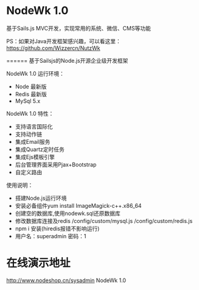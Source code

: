 NodeWk 1.0
======
基于Sails.js MVC开发，实现常用的系统、微信、CMS等功能

PS：如果对Java开发框架感兴趣，可以看这里：https://github.com/Wizzercn/NutzWk

======
基于Sailsjs的Node.js开源企业级开发框架

NodeWk 1.0 运行环境：
*   Node 最新版
*   Redis 最新版
*   MySql 5.x

NodeWk 1.0 特性：
*   支持语言国际化
*   支持动作链
*   集成Email服务
*   集成Quartz定时任务
*   集成Ejs模板引擎
*   后台管理界面采用Pjax+Bootstrap
*   自定义路由


使用说明：
*   搭建Node.js运行环境
*   安装必备组件yum install ImageMagick-c++.x86_64
*   创建空的数据库,使用nodewk.sql还原数据库
*   修改数据库连接及redis /config/custom/mysql.js /config/custom/redis.js
*   npm i 安装(hiredis报错不影响运行)
*   用户名：superadmin  密码：1


在线演示地址
======

http://www.nodeshop.cn/sysadmin               NodeWk 1.0

